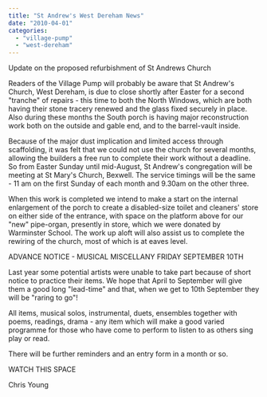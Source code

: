 ```yaml
---
title: "St Andrew's West Dereham News"
date: "2010-04-01"
categories: 
  - "village-pump"
  - "west-dereham"
---
```


Update on the proposed refurbishment of St Andrews Church

Readers of the Village Pump will probably be aware that St Andrew's Church, West Dereham, is due to close shortly after Easter for a second "tranche" of repairs - this time to both the North Windows, which are both having their stone tracery renewed and the glass fixed securely in place. Also during these months the South porch is having major reconstruction work both on the outside and gable end, and to the barrel-vault inside.

Because of the major dust implication and limited access through scaffolding, it was felt that we could not use the church for several months, allowing the builders a free run to complete their work without a deadline. So from Easter Sunday until mid-August, St Andrew's congregation will be meeting at St Mary's Church, Bexwell. The service timings will be the same - 11 am on the first Sunday of each month and 9.30am on the other three.

When this work is completed we intend to make a start on the internal enlargement of the porch to create a disabled-size toilet and cleaners' store on either side of the entrance, with space on the platform above for our "new" pipe-organ, presently in store, which we were donated by Warminster School. The work up aloft will also assist us to complete the rewiring of the church, most of which is at eaves level.

ADVANCE NOTICE - MUSICAL MISCELLANY FRIDAY SEPTEMBER 10TH

Last year some potential artists were unable to take part because of short notice to practice their items. We hope that April to September will give them a good long "lead-time" and that, when we get to 10th September they will be "raring to go"!

All items, musical solos, instrumental, duets, ensembles together with poems, readings, drama - any item which will make a good varied programme for those who have come to perform to listen to as others sing play or read.

There will be further reminders and an entry form in a month or so.

WATCH THIS SPACE

Chris Young
